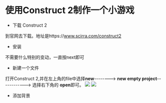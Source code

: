 # 使用Construct 2制作一个小游戏

* 下载 Construct 2

到官网去下载。地址是https://www.scirra.com/construct2

* 安装

不需要什么特别的变动，一直按next即可

* 新建一个文件

打开Construct 2,并在左上角的file中选择**new**--------> **new empty project**------------> 选择右下角的 **open**即可。
![](https://www.scirra.com/images/articles/filenew.png)
![](https://www.scirra.com/images/articles/newprojdialog65.png)

* 添加背景







